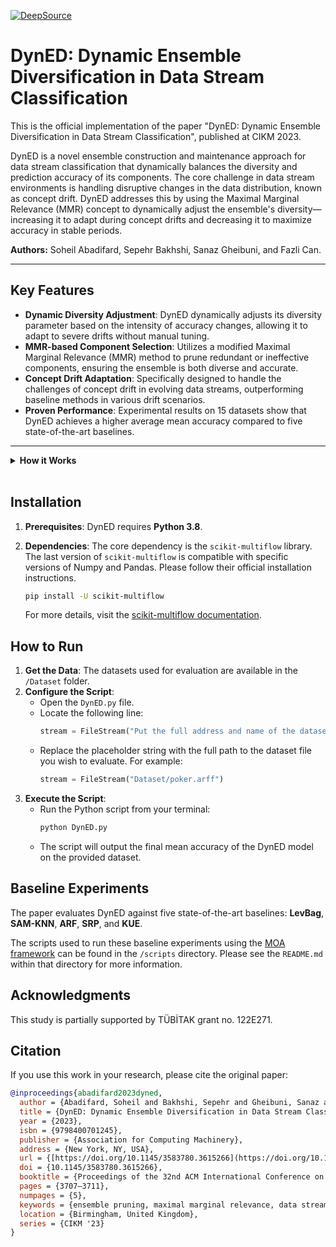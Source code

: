 [![DeepSource](https://app.deepsource.com/gh/soheilabadifard/DynED.svg/?label=active+issues&show_trend=true&token=o4DHpyfp0usOBhkJM5DPUbyL)](https://app.deepsource.com/gh/soheilabadifard/DynED/?ref=repository-badge)

# DynED: Dynamic Ensemble Diversification in Data Stream Classification

This is the official implementation of the paper "DynED: Dynamic Ensemble Diversification in Data Stream Classification", published at CIKM 2023.

DynED is a novel ensemble construction and maintenance approach for data stream classification that dynamically balances the diversity and prediction accuracy of its components. The core challenge in data stream environments is handling disruptive changes in the data distribution, known as concept drift. DynED addresses this by using the Maximal Marginal Relevance (MMR) concept to dynamically adjust the ensemble's diversity—increasing it to adapt during concept drifts and decreasing it to maximize accuracy in stable periods.

**Authors:** Soheil Abadifard, Sepehr Bakhshi, Sanaz Gheibuni, and Fazli Can.

---

## Key Features

* **Dynamic Diversity Adjustment**: DynED dynamically adjusts its diversity parameter based on the intensity of accuracy changes, allowing it to adapt to severe drifts without manual tuning.
* **MMR-based Component Selection**: Utilizes a modified Maximal Marginal Relevance (MMR) method to prune redundant or ineffective components, ensuring the ensemble is both diverse and accurate.
* **Concept Drift Adaptation**: Specifically designed to handle the challenges of concept drift in evolving data streams, outperforming baseline methods in various drift scenarios.
* **Proven Performance**: Experimental results on 15 datasets show that DynED achieves a higher average mean accuracy compared to five state-of-the-art baselines.

---
<details>
<summary><b>How it Works</b></summary>

DynED's architecture is built on a three-stage process to construct and maintain the ensemble structure, as illustrated in the paper.

1.  **Stage 1: Prediction & Training**
    * The set of active components predicts the label of new data samples using majority voting.
    * These components are then trained on the new samples in an online fashion.

2.  **Stage 2: Drift Detection & Adaptation**
    * The ADWIN drift detector is used to monitor the predictions for concept drift.
    * If a drift is detected, a new component is trained on the most recent data and added to a "reserved pool" of components.
    * The diversity parameter (`λ`) is dynamically updated based on the rate of change in the ensemble's accuracy, preparing it for the selection stage.

3.  **Stage 3: Component Selection**
    * When triggered, this stage combines the active and reserved components and prunes the pool to a maximum size.
    * Components are first clustered into two groups based on their prediction errors on recent data.
    * Finally, the adapted MMR method is used to select a new set of high-performing, diverse components to become the active ensemble.

</details>

<br>

## Installation

1.  **Prerequisites**: DynED requires **Python 3.8**.
2.  **Dependencies**: The core dependency is the `scikit-multiflow` library. The last version of `scikit-multiflow` is compatible with specific versions of Numpy and Pandas. Please follow their official installation instructions.

    ```bash
    pip install -U scikit-multiflow
    ```
    For more details, visit the [scikit-multiflow documentation](https://scikit-multiflow.readthedocs.io/en/stable/index.html).

## How to Run

1.  **Get the Data**: The datasets used for evaluation are available in the `/Dataset` folder.
2.  **Configure the Script**:
    * Open the `DynED.py` file.
    * Locate the following line:
        ```python
        stream = FileStream("Put the full address and name of the dataset here.")
        ```
    * Replace the placeholder string with the full path to the dataset file you wish to evaluate. For example:
        ```python
        stream = FileStream("Dataset/poker.arff")
        ```
3.  **Execute the Script**:
    * Run the Python script from your terminal:
        ```bash
        python DynED.py
        ```
    * The script will output the final mean accuracy of the DynED model on the provided dataset.

## Baseline Experiments

The paper evaluates DynED against five state-of-the-art baselines: **LevBag**, **SAM-KNN**, **ARF**, **SRP**, and **KUE**.

The scripts used to run these baseline experiments using the [MOA framework](https://moa.cms.waikato.ac.nz/) can be found in the `/scripts` directory. Please see the `README.md` within that directory for more information.

## Acknowledgments

This study is partially supported by TÜBİTAK grant no. 122E271.

## Citation

If you use this work in your research, please cite the original paper:

```bibtex
@inproceedings{abadifard2023dyned,
  author = {Abadifard, Soheil and Bakhshi, Sepehr and Gheibuni, Sanaz and Can, Fazli},
  title = {DynED: Dynamic Ensemble Diversification in Data Stream Classification},
  year = {2023},
  isbn = {9798400701245},
  publisher = {Association for Computing Machinery},
  address = {New York, NY, USA},
  url = {[https://doi.org/10.1145/3583780.3615266](https://doi.org/10.1145/3583780.3615266)},
  doi = {10.1145/3583780.3615266},
  booktitle = {Proceedings of the 32nd ACM International Conference on Information and Knowledge Management},
  pages = {3707–3711},
  numpages = {5},
  keywords = {ensemble pruning, maximal marginal relevance, data stream classification, concept drift, diversity adjustment, ensemble learning},
  location = {Birmingham, United Kingdom},
  series = {CIKM '23}
}

